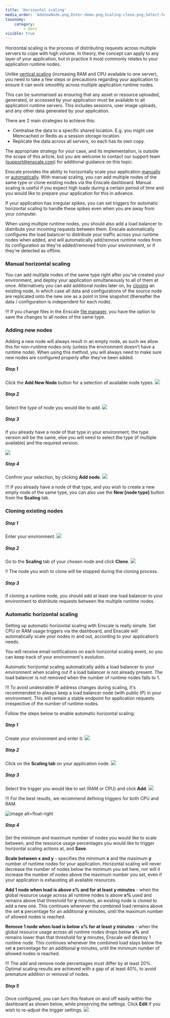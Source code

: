 ```yaml
---
title: 'Horizontal scaling'
media_order: 'AddnewNode.png,Enter-demo.png,Scaling-clone.png,Select-Scaling-tab.png,Scaling-add-triggers.JPG,Scaling-set-trigger-values.JPG,Scaling-edit-triggers.JPG,Add-node-select.png,Add-node-select-version.png,Add-node-confirm.png'
taxonomy:
    category:
        - docs
visible: true
---
```


Horizontal scaling is the process of distributing requests across multiple servers to cope with high volume. In theory, the concept can apply to any layer of your application, but in practice it most commonly relates to your application runtime nodes.

Unlike [vertical scaling](/features/vertical-scaling) (increasing RAM and CPU available to one server), you need to take a few steps or precautions regarding your application to ensure it can work smoothly across multiple application runtime nodes.

This can be summarised as ensuring that any asset or resource uploaded, generated, or accessed by your application must be available to all application runtime servers. This includes sessions, user image uploads, and any other data generated by your application.

There are 2 main strategies to achieve this:

* Centralise the data to a specific shared location. E.g. you might use Memcached or Redis as a session storage location. 
* Replicate the data across all servers, so each has its own copy.

The appropriate strategy for your case, and its implementation, is outside the scope of this article, but you are welcome to contact our support team ([support@enscale.com](mailto:support@enscale.com)) for additional guidance on this topic.

Enscale provides the ability to horizontally scale your application [manually](#manual-horizontal-scaling) or [automatically](#automatic-horizontal-scaling). With manual scaling, you can add multiple nodes of the same type or clone existing nodes via the Enscale dashboard. Manual scaling is useful if you expect high loads during a certain period of time and you would like to prepare your application for this in advance.

If your application has irregular spikes, you can set triggers for automatic horizontal scaling to handle these spikes even when you are away from your computer.

When using multiple runtime nodes, you should also add a load balancer to distribute your incoming requests between them. Enscale automatically configures the load balancer to distribute your traffic across your runtime nodes when added, and will automatically add/remove runtime nodes from its configuration as they're added/removed from your environment, or if they're detected as offline.

### Manual horizontal scaling
You can add multiple nodes of the same type right after you've created your environment, and deploy your application simultaneously to all of them at once. Alternatively you can add additional nodes later on, by [cloning](#cloning-existing-nodes) an existing node, in which case all data and configurations of the source node are replicated onto the new one as a point in time snapshot (thereafter the data / configuration is independent for each node).

!!! If you change files in the Enscale [file manager](/features/file-manager), you have the option to save the changes to all nodes of the same type.

### Adding new nodes
Adding a new node will always result in an empty node, as such we allow this for non-runtime nodes only (unless the environment doesn't have a runtime node). When using this method, you will always need to make sure new nodes are configured properly after they've been added.

##### Step 1

Click the **Add New Node** button for a selection of available node types. 
![](AddnewNode.png)

##### Step 2 

Select the type of node you would like to add.
![](Add-node-select.png)

##### Step 3 

If you already have a node of that type in your environment, the type version will be the same, else you will need to select the type (if multiple available) and the required version.

![](Add-node-select-version.png)

##### Step 4

Confirm your selection, by clicking **Add node**.
![](Add-node-confirm.png)

!!! If you already have a node of that type, and you wish to create a new empty node of the same type, you can also use the **New [node type]** button from the **Scaling** tab.

### Cloning existing nodes

##### Step 1

Enter your environment.
![](Enter-demo.png)

##### Step 2

Go to the **Scaling** tab of your chosen node and click **Clone**.
![](Scaling-clone.png)

!! The node you wish to clone will be stopped during the cloning process.

##### Step 3

If cloning a runtime node, you should add at least one load balancer to your environment to distribute requests between the multiple runtime nodes.

### Automatic horizontal scaling

Setting up automatic horizontal scaling with Enscale is really simple. Set CPU or RAM usage triggers via the dashboard, and Enscale will automatically scale your nodes in and out, according to your application’s needs.

You will receive email notifications on each horizontal scaling event, so you can keep track of your environment's evolution.

Automatic horizontal scaling automatically adds a load balancer to your environment when scaling out if a load balancer is not already present. The load balancer is not removed when the number of runtime nodes falls to 1.

!!! To avoid undesirable IP address changes during scaling, it's recommended to always keep a load balancer node (with public IP) in your environment. This will remain a stable endpoint for application requests irrespective of the number of runtime nodes.

Follow the steps below to enable automatic horizontal scaling:

##### Step 1

Create your environment and enter it.
![](Enter-demo.png)

##### Step 2 

Click on the **Scaling tab** on your application node.
![](Select-Scaling-tab.png)

##### Step 3 

Select the trigger you would like to set (RAM or CPU) and click **Add**.
![](Scaling-add-triggers.JPG)

!!! For the best results, we recommend defining triggers for both CPU and RAM.

![image alt=float-right](Scaling-set-trigger-values.JPG?cropResize=400,400)

##### Step 4 

Set the minimum and maximum number of nodes you would like to scale between, and the resource usage percentages you would like to trigger horizontal scaling actions at, and **Save**.

**Scale between x and y** - specifies the minimum **x** and the maximum **y** number of runtime nodes for your application. Horizontal scaling will never decrease the number of nodes below the minimum you set here, nor will it increase the number of nodes above the maximum number you set, even if your application is exhausting all available resources.

**Add 1 node when load is above x% and for at least y minutes** - when the global resource usage across all runtime nodes is above **x%** used and remains above that threshold for **y** minutes, an existing node is cloned to add a new one. This continues whenever the combined load remains above the set **x** percentage for an additional **y** minutes, until the maximum number of allowed nodes is reached.

**Remove 1 node when load is below x% for at least y minutes** - when the global resource usage across all runtime nodes drops below **x%** and remains lower than that threshold for **y** minutes, Enscale will destroy 1 runtime node. This continues whenever the combined load stays below the set **x** percentage for an additional **y** minutes, until the minimum number of allowed nodes is reached.

!!! The add and remove node percentages must differ by at least 20%. Optimal scaling results are achieved with a gap of at least 40%, to avoid premature addition or removal of nodes.

##### Step 5 

Once configured, you can turn this feature on and off easily within the dashboard as shown below, while preserving the settings. Click **Edit** if you wish to re-adjust the trigger settings.
![](Scaling-edit-triggers.JPG)